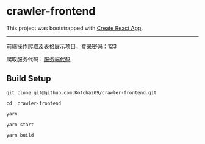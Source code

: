 # crawler-frontend

This project was bootstrapped with [Create React App](https://github.com/facebook/create-react-app).

---

前端操作爬取及表格展示项目，登录密码：123

爬取服务代码：[服务端代码](https://github.com/Kotoba209/crawler-backend)

## Build Setup 

```
git clone git@github.com:Kotoba209/crawler-frontend.git
```

```
cd  crawler-frontend
```

```
yarn
```

```
yarn start
```

```
yarn build
```
